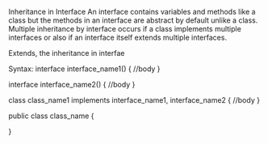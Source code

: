 Inheritance in Interface
An interface contains variables and methods like a class but the methods in an interface are abstract by default unlike a class. Multiple inheritance by interface occurs if a class implements multiple interfaces or also if an interface itself extends multiple interfaces.

Extends, the inheritance in interfae

Syntax:
interface interface_name1()
{
	//body
}

interface interface_name2()
{
	//body
}

class class_name1 implements interface_name1, interface_name2
{
	//body
}

public class class_name
{
	
}